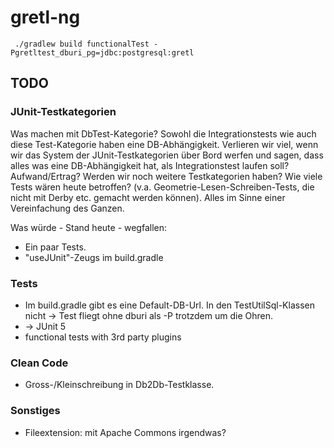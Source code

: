 # gretl-ng

```
 ./gradlew build functionalTest -Pgretltest_dburi_pg=jdbc:postgresql:gretl
```

## TODO

### JUnit-Testkategorien
Was machen mit DbTest-Kategorie? Sowohl die Integrationstests wie auch diese Test-Kategorie haben eine DB-Abhängigkeit. Verlieren wir viel, wenn wir das System der JUnit-Testkategorien über Bord werfen und sagen, dass alles was eine DB-Abhängigkeit hat, als Integrationstest laufen soll? Aufwand/Ertrag? Werden wir noch weitere Testkategorien haben? Wie viele Tests wären heute betroffen? (v.a. Geometrie-Lesen-Schreiben-Tests, die nicht mit Derby etc. gemacht werden können). Alles im Sinne einer Vereinfachung des Ganzen.

Was würde - Stand heute - wegfallen:
* Ein paar Tests.
* "useJUnit"-Zeugs im build.gradle

### Tests
* Im build.gradle gibt es eine Default-DB-Url. In den TestUtilSql-Klassen nicht -> Test fliegt ohne dburi als -P trotzdem um die Ohren.
* -> JUnit 5
* functional tests with 3rd party plugins

### Clean Code
* Gross-/Kleinschreibung in Db2Db-Testklasse.

### Sonstiges
* Fileextension: mit Apache Commons irgendwas?